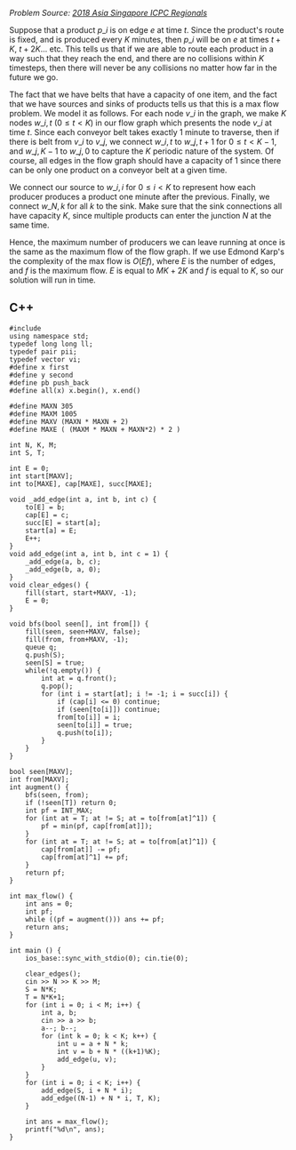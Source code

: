 _Problem Source: [2018 Asia Singapore ICPC Regionals](https://asiasg18.kattis.com/problems)_

Suppose that a product $p\_i$ is on edge $e$ at time $t$. Since the product's route is fixed, and is produced every $K$ minutes, then $p\_i$ will be on $e$ at times $t+K$, $t+2K$... etc. This tells us that if we are able to route each product in a way such that they reach the end, and there are no collisions within $K$ timesteps, then there will never be any collisions no matter how far in the future we go.

The fact that we have belts that have a capacity of one item, and the fact that we have sources and sinks of products tells us that this is a max flow problem. We model it as follows. For each node $v\_i$ in the graph, we make $K$ nodes $w\_{i,t}$ ($0 \le t < K$) in our flow graph which presents the node $v\_i$ at time $t$. Since each conveyor belt takes exactly 1 minute to traverse, then if there is belt from $v\_i$ to $v\_j$, we connect $w\_{i,t}$ to $w\_{j,t+1}$ for $0 \le t < K-1$, and $w\_{j,K-1}$ to $w\_{j,0}$ to capture the $K$ periodic nature of the system. Of course, all edges in the flow graph should have a capacity of $1$ since there can be only one product on a conveyor belt at a given time.

We connect our source to $w\_{i,i}$ for $0 \le i < K$ to represent how each producer produces a product one minute after the previous. Finally, we connect $w\_{N,k}$ for all $k$ to the sink. Make sure that the sink connections all have capacity $K$, since multiple products can enter the junction $N$ at the same time.

Hence, the maximum number of producers we can leave running at once is the same as the maximum flow of the flow graph. If we use Edmond Karp's the complexity of the max flow is $O(Ef)$, where $E$ is the number of edges, and $f$ is the maximum flow. $E$ is equal to $MK + 2K$ and $f$ is equal to $K$, so our solution will run in time.

## C++
<pre class="line-numbers"><code class="language-c++">#include <bits/stdc++.h>
using namespace std;
typedef long long ll;
typedef pair<int, int> pii;
typedef vector<int> vi;
#define x first
#define y second
#define pb push_back
#define all(x) x.begin(), x.end()

#define MAXN 305
#define MAXM 1005
#define MAXV (MAXN * MAXN + 2)
#define MAXE ( (MAXM * MAXN + MAXN*2) * 2 )

int N, K, M;
int S, T;

int E = 0;
int start[MAXV];
int to[MAXE], cap[MAXE], succ[MAXE];

void _add_edge(int a, int b, int c) {
	to[E] = b;
	cap[E] = c;
	succ[E] = start[a];
	start[a] = E;
	E++;
}
void add_edge(int a, int b, int c = 1) {
	_add_edge(a, b, c);
	_add_edge(b, a, 0);
}
void clear_edges() {
	fill(start, start+MAXV, -1);
	E = 0;
}

void bfs(bool seen[], int from[]) {
	fill(seen, seen+MAXV, false);
	fill(from, from+MAXV, -1);
	queue<int> q;
	q.push(S);
	seen[S] = true;
	while(!q.empty()) {
		int at = q.front();
		q.pop();
		for (int i = start[at]; i != -1; i = succ[i]) {
			if (cap[i] <= 0) continue;
			if (seen[to[i]]) continue;
			from[to[i]] = i;
			seen[to[i]] = true;
			q.push(to[i]);
		}
	}
}

bool seen[MAXV];
int from[MAXV];
int augment() {
	bfs(seen, from);
	if (!seen[T]) return 0;
	int pf = INT_MAX;
	for (int at = T; at != S; at = to[from[at]^1]) {
		pf = min(pf, cap[from[at]]);
	}
	for (int at = T; at != S; at = to[from[at]^1]) {
		cap[from[at]] -= pf;
		cap[from[at]^1] += pf;
	}
	return pf;
}

int max_flow() {
	int ans = 0;
	int pf;
	while ((pf = augment())) ans += pf;
	return ans;
}

int main () {
	ios_base::sync_with_stdio(0); cin.tie(0);

	clear_edges();
	cin >> N >> K >> M;
	S = N*K;
	T = N*K+1;
	for (int i = 0; i < M; i++) {
		int a, b;
		cin >> a >> b;
		a--; b--;
		for (int k = 0; k < K; k++) {
			int u = a + N * k;
			int v = b + N * ((k+1)%K);
			add_edge(u, v);
		}
	}
	for (int i = 0; i < K; i++) {
		add_edge(S, i + N * i);
		add_edge((N-1) + N * i, T, K);
	}

	int ans = max_flow();
	printf("%d\n", ans);
}
</code></pre>
